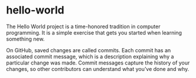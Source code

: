 # hello-world
The Hello World project is a time-honored tradition in computer programming. It is a simple exercise that gets you started when learning something new.

On GitHub, saved changes are called commits. Each commit has an associated commit message, which is a description explaining why a particular change was made. Commit messages capture the history of your changes, so other contributors can understand what you’ve done and why.
